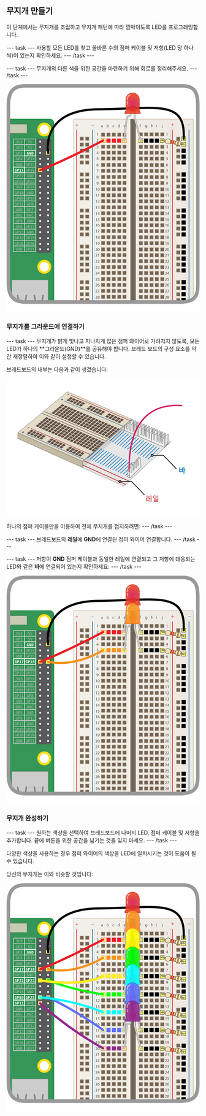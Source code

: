 ## 무지개 만들기

이 단계에서는 무지개를 조립하고 무지개 패턴에 따라 깜박이도록 LED를 프로그래밍합니다.

\--- task \--- 사용할 모든 LED를 찾고 올바른 수의 점퍼 케이블 및 저항(LED 당 하나씩)이 있는지 확인하세요. \--- /task \---

\--- task \--- 무지개의 다른 색을 위한 공간을 마련하기 위해 회로를 정리해주세요. \--- /task \---

![재배치된 회로](images/oneled.png)

### 무지개를 그라운드에 연결하기

\--- task \--- 무지개가 밝게 빛나고 지나치게 많은 점퍼 와이어로 가려지지 않도록, 모든 LED가 하나의 **그라운드(GND)**를 공유해야 합니다. 브레드 보드의 구성 요소를 약간 재정렬하여 이와 같이 설정할 수 있습니다.

브레드보드의 내부는 다음과 같이 생겼습니다:

![브레드보드 횡단면](images/breadboardxsection.png)

하나의 점퍼 케이블만을 이용하여 전체 무지개를 접지하려면: \--- /task \---

\--- task \--- 브레드보드의 **레일**에 **GND**에 연결된 점퍼 와이어 연결합니다. \--- /task \---

\--- task \--- 저항이 **GND** 점퍼 케이블과 동일한 레일에 연결되고 그 저항에 대응되는 LED와 같은 **바**에 연결되어 있는지 확인하세요: \--- /task \---

![LED 추가하기](images/twoleds.png)

### 무지개 완성하기

\--- task \--- 원하는 색상을 선택하여 브레드보드에 나머지 LED, 점퍼 케이블 및 저항을 추가합니다. 끝에 버튼을 위한 공간을 남기는 것을 잊지 마세요. \--- /task \---

다양한 색상을 사용하는 경우 점퍼 와이어의 색상을 LED에 일치시키는 것이 도움이 될 수 있습니다.

당신의 무지개는 이와 비슷할 것입니다:

![무지개 LED](images/rainbowleds.png)